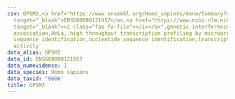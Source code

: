 ```yaml
---
csv: GPSM2,<a href="https://www.ensembl.org/Homo_sapiens/Gene/Summary?db=core;g=ENSG00000121957"
  target="_blank">ENSG00000121957</a>,<a href="https://www.ncbi.nlm.nih.gov/pubmed/17216044"
  target="_blank"><i class="fas fa-file"></i></a>",genetic interference,functional
  association,HeLa, high throughput transcription profiling by microarray,nucleotide
  sequence identification,nucleotide sequence identification,transcriptional regulation,down-regulates
  activity
data_alias: GPSM2
data_id: ENSG00000121957
data_numevidence: 1
data_species: Homo sapiens
data_taxid: '9606'
title: GPSM2
---
```

